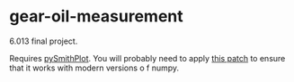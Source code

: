 # gear-oil-measurement
6.013 final project.

Requires [pySmithPlot](https://github.com/vMeijin/pySmithPlot). You will probably need to apply [this patch](https://github.com/vMeijin/pySmithPlot/pull/28) to ensure that it works with modern versions o f numpy.